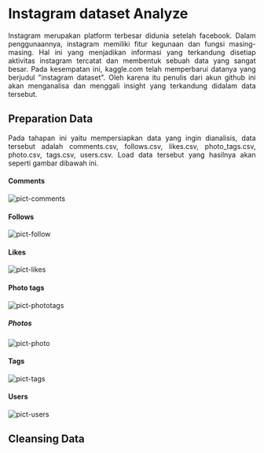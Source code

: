# Instagram dataset Analyze
<p align='justify'>Instagram merupakan platform terbesar didunia setelah facebook. Dalam penggunaannya, instagram memiliki fitur kegunaan dan fungsi masing-masing. Hal ini yang menjadikan informasi yang terkandung disetiap aktivitas instagram tercatat dan membentuk sebuah data yang sangat besar. Pada kesempatan ini, kaggle.com telah memperbarui datanya yang berjudul "instagram dataset". Oleh karena itu penulis dari akun github ini akan menganalisa dan menggali insight yang terkandung didalam data tersebut.</p>

## Preparation Data
<p align='justify'>Pada tahapan ini yaitu mempersiapkan data yang ingin dianalisis, data tersebut adalah comments.csv, follows.csv, likes.csv, photo_tags.csv, photo.csv, tags.csv, users.csv. Load data tersebut yang hasilnya akan seperti gambar dibawah ini.</p>

#### Comments
![pict-comments](https://github.com/kartikajls/InstagramAnalyze/assets/98092595/46735ce9-96ce-4758-a484-2ec8175f21ed)
#### Follows
![pict-follow](https://github.com/kartikajls/InstagramAnalyze/assets/98092595/2eacb133-3f29-41b3-ba31-db4f3ad5ac47)
#### Likes
![pict-likes](https://github.com/kartikajls/InstagramAnalyze/assets/98092595/a4277cc7-b874-47ca-8c7e-39f6c4ac0072)
#### Photo tags
![pict-phototags](https://github.com/kartikajls/InstagramAnalyze/assets/98092595/8b0cf3f0-ec39-41a6-9f5b-ca2608e12b6c)
##### Photos
![pict-photo](https://github.com/kartikajls/InstagramAnalyze/assets/98092595/f14a3775-7138-4ad9-b8dd-0e8ba4c2a286)
#### Tags
![pict-tags](https://github.com/kartikajls/InstagramAnalyze/assets/98092595/d76b2f8d-f3ff-42c6-9d27-7c2d5ce71793)
#### Users
![pict-users](https://github.com/kartikajls/InstagramAnalyze/assets/98092595/2cec4307-3ca8-41d9-afa7-519d1bacb8dc)

## Cleansing Data

